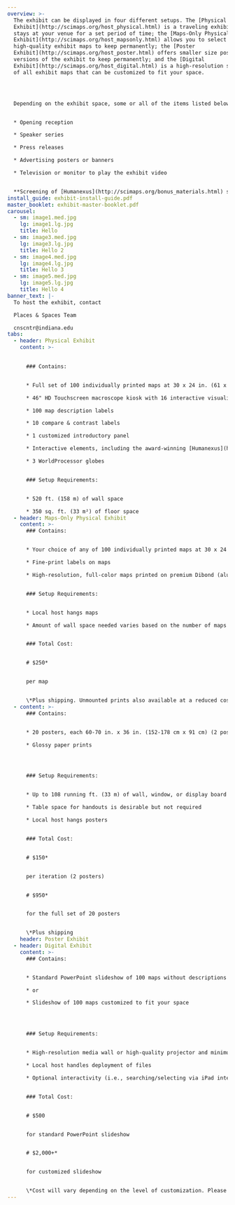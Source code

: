 ```yaml
---
overview: >-
  The exhibit can be displayed in four different setups. The [Physical
  Exhibit](http://scimaps.org/host_physical.html) is a traveling exhibit which
  stays at your venue for a set period of time; the [Maps-Only Physical
  Exhibit](http://scimaps.org/host_mapsonly.html) allows you to select
  high-quality exhibit maps to keep permanently; the [Poster
  Exhibit](http://scimaps.org/host_poster.html) offers smaller size poster
  versions of the exhibit to keep permanently; and the [Digital
  Exhibit](http://scimaps.org/host_digital.html) is a high-resolution slideshow
  of all exhibit maps that can be customized to fit your space. 




  Depending on the exhibit space, some or all of the items listed below should be considered in conjunction with the exhibit:


  * Opening reception

  * Speaker series

  * Press releases

  * Advertising posters or banners

  * Television or monitor to play the exhibit video


  **Screening of [Humanexus](http://scimaps.org/bonus_materials.html) short film**
install_guide: exhibit-install-guide.pdf
master_booklet: exhibit-master-booklet.pdf
carousel:
  - sm: image1.med.jpg
    lg: image1.lg.jpg
    title: Hello
  - sm: image3.med.jpg
    lg: image3.lg.jpg
    title: Hello 2
  - sm: image4.med.jpg
    lg: image4.lg.jpg
    title: Hello 3
  - sm: image5.med.jpg
    lg: image5.lg.jpg
    title: Hello 4
banner_text: |-
  To host the exhibit, contact

  Places & Spaces Team

  cnscntr@indiana.edu
tabs:
  - header: Physical Exhibit
    content: >-
      

      ### Contains:


      * Full set of 100 individually printed maps at 30 x 24 in. (61 x 76 cm) each

      * 46" HD Touchscreen macroscope kiosk with 16 interactive visualizations

      * 100 map description labels

      * 10 compare & contrast labels

      * 1 customized introductory panel

      * Interactive elements, including the award-winning [Humanexus](http://scimaps.org/bonus_materials.html) short film

      * 3 WorldProcessor globes


      ### Setup Requirements:


      * 520 ft. (158 m) of wall space

      * 350 sq. ft. (33 m²) of floor space
  - header: Maps-Only Physical Exhibit
    content: >-
      ### Contains:


      * Your choice of any of 100 individually printed maps at 30 x 24 in. (61 x 76 cm) each

      * Fine-print labels on maps

      * High-resolution, full-color maps printed on premium Dibond (aluminum composite sheet) with a french cleat backing for easy installation


      ### Setup Requirements:


      * Local host hangs maps

      * Amount of wall space needed varies based on the number of maps selected


      ### Total Cost:


      # $250*


      per map


      \*Plus shipping. Unmounted prints also available at a reduced cost.
  - content: >-
      ### Contains:


      * 20 posters, each 60-70 in. x 36 in. (152-178 cm x 91 cm) (2 posters per iteration)

      * Glossy paper prints




      ### Setup Requirements:


      * Up to 108 running ft. (33 m) of wall, window, or display board space, depending on how many iterations shown.

      * Table space for handouts is desirable but not required

      * Local host hangs posters


      ### Total Cost:


      # $150*


      per iteration (2 posters)


      # $950*


      for the full set of 20 posters


      \*Plus shipping
    header: Poster Exhibit
  - header: Digital Exhibit
    content: >-
      ### Contains:


      * Standard PowerPoint slideshow of 100 maps without descriptions (titles only)

      * or

      * Slideshow of 100 maps customized to fit your space




      ### Setup Requirements:


      * High-resolution media wall or high-quality projector and minimum 10 x 8 ft. (2.4 x 3 m) of light-colored wall space

      * Local host handles deployment of files

      * Optional interactivity (i.e., searching/selecting via iPad interface) has been implemented by some exhibit hosts.


      ### Total Cost:


      # $500


      for standard PowerPoint slideshow


      # $2,000+*


      for customized slideshow


      \*Cost will vary depending on the level of customization. Please [contact us](http://scimaps.org/contact.html) to discuss the options available.
---
```

